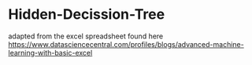 # Hidden-Decission-Tree
adapted from the excel spreadsheet found here https://www.datasciencecentral.com/profiles/blogs/advanced-machine-learning-with-basic-excel
